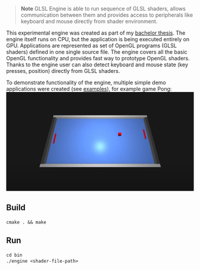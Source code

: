 > **Note**
> GLSL Engine is able to run sequence of GLSL shaders, allows communication between them and provides access to peripherals like keyboard and mouse directly from shader environment.

This experimental engine was created as part of my [bachelor thesis](https://dspace.vutbr.cz/handle/11012/207311). The engine itself runs on CPU, but the application is being executed entirely on GPU. Applications are represented as set of OpenGL programs (GLSL shaders) defined in one single source file. The engine covers all the basic OpenGL functionality and provides fast way to prototype OpenGL shaders. Thanks to the engine user can also detect keyboard and mouse state (key presses, position) directly from GLSL shaders.

To demonstrate functionality of the engine, multiple simple demo applications were created (see [examples](https://github.com/bugulo/glsl-engine/examples)), for example game Pong:
![](pong.png)

## Build
```
cmake . && make
```

## Run
```
cd bin
./engine <shader-file-path>
```